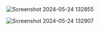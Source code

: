 ![Screenshot 2024-05-24 132855](https://github.com/margueritteee/quiz-flutter/assets/121063816/81ef4a81-0a1c-4ebe-ba09-5cae1fcac9b8)

![Screenshot 2024-05-24 132907](https://github.com/margueritteee/quiz-flutter/assets/121063816/6a9ff2ec-c435-48dd-8d16-a398ea006af9)

